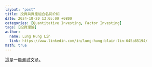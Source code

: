 ```yaml
---
layout: "post"
title: 投資與資產組合名詞介紹 
date: 2024-10-20 13:05:00 +0800
categories: [Quantitative Investing, Factor Investing]
tags: [投資理論]
author:
  name: Lung Hung Lin
  link: https://www.linkedin.com/in/lung-hung-blair-lin-645a85194/ 
math: true
---
```

這是一篇測試文章。